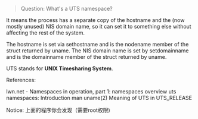 


> Question: What's a UTS namespace?

It means the process has a separate copy of the hostname and the (now mostly unused) NIS domain name, so it can set it to something else without affecting the rest of the system.

The hostname is set via sethostname and is the nodename member of the struct returned by uname. The NIS domain name is set by setdomainname and is the domainname member of the struct returned by uname.

UTS stands for **UNIX Timesharing System**.

References:

lwn.net - Namespaces in operation, part 1: namespaces overview
uts namespaces: Introduction
man uname(2)
Meaning of UTS in UTS_RELEASE


Notice: 上面的程序你会发现（需要root权限)




































